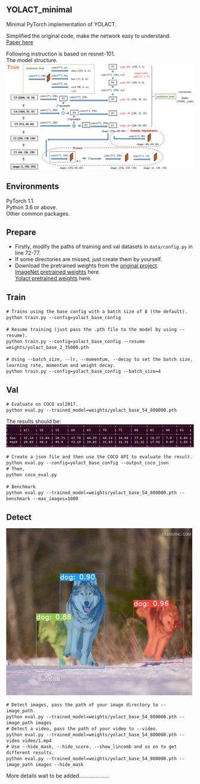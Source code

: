 ## YOLACT_minimal
Minimal PyTorch implementation of YOLACT.

Simplified the original code, make the network easy to understand.  
[Paper here](https://arxiv.org/abs/1904.02689)

Following instruction is based on resnet-101.  
The model structure.  
![Example 0](data/network.png)

## Environments
PyTorch 1.1.  
Python 3.6 or above.    
Other common packages.   

## Prepare
- Firstly, modify the paths of training and val datasets in `data/config.py` in line 72-77.  
- If some directories are missed, just create them by yourself.   
- Download the pretrained weights from the [original project](https://github.com/dbolya/yolact).  
[ImageNet pretrained weights](https://drive.google.com/file/d/1tvqFPd4bJtakOlmn-uIA492g2qurRChj/view?usp=sharing) here.  
[Yolact pretrained weights](https://drive.google.com/file/d/1UYy3dMapbH1BnmtZU4WH1zbYgOzzHHf_/view?usp=sharing) here.  


## Train
```Shell
# Trains using the base config with a batch size of 8 (the default).
python train.py --config=yolact_base_config

# Resume training (just pass the .pth file to the model by using --resume).
python train.py --config=yolact_base_config --resume weights/yolact_base_2_35000.pth

# Using --batch_size, --lr, --momentum, --decay to set the batch size, learning rate, momentum and weight decay.
python train.py --config=yolact_base_config --batch_size=4
```

## Val
```Shell
# Evaluate on COCO val2017.
python eval.py --trained_model=weights/yolact_base_54_800000.pth
```
The results should be:
![Example 1](data/mAP.png)

```Shell
# Create a json file and then use the COCO API to evaluate the result.
python eval.py --config=yolact_base_config --output_coco_json
# Then,
python coco_eval.py

# Benchmark
python eval.py --trained_model=weights/yolact_base_54_800000.pth --benchmark --max_images=1000
```
## Detect
![Example 2](data/2.jpg)
```Shell
# Detect images, pass the path of your image directory to --image_path.
python eval.py --trained_model=weights/yolact_base_54_800000.pth --image_path images
# Detect a video, pass the path of your video to --video.
python eval.py --trained_model=weights/yolact_base_54_800000.pth --video video/1.mp4
# Use --hide_mask, --hide_score, --show_lincomb and so on to get different results.
python eval.py --trained_model=weights/yolact_base_54_800000.pth --image_path images --hide_mask
```
More details wait to be added....................
